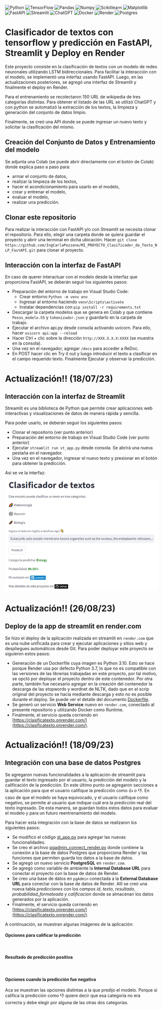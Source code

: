 ![Python](https://img.shields.io/badge/-Python-333333?style=flat&logo=python)
![TensorFlow](https://img.shields.io/badge/-TensorFlow-333333?style=flat&logo=tensorflow)
![Pandas](https://img.shields.io/badge/-Pandas-333333?style=flat&logo=pandas)
![Numpy](https://img.shields.io/badge/-Numpy-333333?style=flat&logo=numpy)
![Scikitlearn](https://img.shields.io/badge/-Scikitlearn-333333?style=flat&logo=scikitlearn)
![Matplotlib](https://img.shields.io/badge/-Matplotlib-333333?style=flat&logo=Matplotlib)
![FastAPI](https://img.shields.io/badge/-FastAPI-333333?style=flat&logo=fastapi)
![Streamlit](https://img.shields.io/badge/-Streamlit-333333?style=flat&logo=streamlit)
![ChatGPT](https://img.shields.io/badge/-ChatGPT-333333?style=flat&logo=openai)
![Docker](https://img.shields.io/badge/-Docker-333333?style=flat&logo=docker)
![Render](https://img.shields.io/badge/-Render-333333?style=flat&logo=render)
![Postgres](https://img.shields.io/badge/-Postgres-333333?style=flat&logo=postgresql)

# Clasificador de textos con tensorflow y predicción en FastAPI, Streamlit y Deploy en Render

Este proyecto consiste en la clasificación de textos con un modelo de redes neuronales utilizando LSTM bidireccionales. Para facilitar la interacción con el modelo, se implementó una interfaz usando FastAPI. Luego, en las actualizaciones posteriores, se agregó una interfaz de Streamlit y finalmente el deploy en Render.

Para el entrenamiento se recolectaron 150 URL de wikipedia de tres categorías distintas. Para obtener el listado de las URL se utilizó ChatGPT y con python se automatizó la extracción de los textos, la limpieza y generación del conjunto de datos limpio.

Finalmente, se creó una API donde se puede ingresar un nuevo texto y solicitar la clasificación del mismo.

## Creación del Conjunto de Datos y Entrenamiento del modelo

Se adjunta una Colab (se puede abrir directamente con el botón de Colab) donde explica paso a paso para:
- armar el conjunto de datos, 
- realizar la limpieza de los textos,
- hacer el acondicionamiento para usarlo en el modelo,
- crear y entrenar el modelo,
- evaluar el modelo,
- realizar una predicción.

## Clonar este repositorio
Para realizar la interacción con FastAPI y/o con Streamlit se necesita clonar el repositorio. Para ello, elegir una carpeta donde se quiera guardar el proyecto y abrir una terminal en dicha ubicación.
Hacer `git clone https://github.com/IngCarlaPezzone/MI_PROYECTO_Clasificador_de_Texto_NLP_FastAPI.git` para clonar el proyecto.

## Interacción con la interfaz de FastAPI

En caso de querer interactuar con el modelo desde la interfaz que proporciona FastAPI, se deberán seguir los siguientes pasos:

- Preparación del entorno de trabajo en Visual Studio Code:
    * Crear entorno `Python -m venv env`
    * Ingresar al entorno haciendo `venv\Scripts\activate`
    * Instalar dependencias con `pip install -r requirements.txt`
- Descargar la carpeta modelos que se genera en Colab y que contiene `Pesos_modelo.h5` y `tokenizador.json` y guardarlo en la carpeta de trabajo.
- Ejecutar el archivo api.py desde consola activando uvicorn. Para ello, hacer `uvicorn api:app --reload`
- Hacer Ctrl + clic sobre la dirección `http://XXX.X.X.X:XXXX` (se muestra en la consola).
- Una vez en el navegador, agregar `/docs` para acceder a ReDoc.
- En POST hacer clic en Try it out y luego introducir el texto a clasificar en el campo requerido texto. Finalmente Ejecutar y observar la predicción.

# Actualización!! (18/07/23)

## Interacción con la interfaz de Streamlit

Streamlit es una biblioteca de Python que permite crear aplicaciones web interactivas y visualizaciones de datos de manera rápida y sencilla.

Para poder usarlo, se deberán seguir los siguientes pasos:

- Clonar el repositorio (ver punto anterior)
- Preparación del entorno de trabajo en Visual Studio Code (ver punto anterior)
- Ejecutar `streamlit run st_app.py` desde consola. Se abrirá una nueva pestaña en el navegador.
- Una vez en el navegador, ingresar el nuevo texto y presionar en el botón para obtener la predicción.

Así se ve la interfaz:

![](https://github.com/IngCarlaPezzone/MI_PROYECTO_Clasificador_de_Texto_NLP_FastAPI/blob/main/images/app_streamlit.png)

# Actualización!! (26/08/23)

## Deploy de la app de streamlit en render.com

Se hizo el deploy de la aplicación realizada en streamlit en `render.com` que es una nube unificada para crear y ejecutar aplicaciones y sitios web y despliegues automáticos desde Git. Para poder deployar este proyecto se siguieron estos pasos:

- Generación de un Dockerfile cuya imagen es Python 3.10. Esto se hace porque Render usa por defecto Python 3.7, lo que no es compatible con las versiones de las librerías trabajadas en este proyecto, por tal motivo, se opctó por deployar el proyecto dentro de este contenedor. Por otra parte, también fue necesario agregar en la creación del contenedor la descarga de las stopwords y wordnet de NLTK, dado que en el scrip original del proyecto se hacía mediante descarga y esto no es posible durante el deploy. Se puede ver el detalle del documento [Dockerfile](Dockerfile).
- Se generó un servicio **Web Service** nuevo  en `render.com`, conectado al presente repositorio y utilizando Docker como Runtime.
- Finalmente, el servicio queda corriendo en [https://clasificatexto.onrender.com/](https://clasificatexto.onrender.com/).

# Actualización!! (18/09/23)

## Integración con una base de datos Postgres

Se agregaron nuevas funcionalidades a la aplicación de streamlit para guardar el texto ingresado por el usuario, la predicción del modelo y la calificación de la predicción. En este último punto se agregaron secciones a la aplicación para que el usuario califique la predicción como 👍 o 👎. En caso de que el modelo se haya equivocado, y el usuario califique como negativo, se permite al usuario que indique cuál era la predicción real del texto ingresado. De esta manera, se guardan todos estos datos para evaluar el modelo y para un futuro reentrenamiento del modelo.

Para hacer esta integración con la base de datos se realizaron los siguientes pasos:

- Se modificó el código [st_app.py](st_app.py) para agregar las nuevas funcionalidades.
- Se creo el archivo [pgadmin_connect_render.py](pgadmin_connect_render.py) donde contiene la conexión a la base de datos Postgres que proporciona Render y las funciones que permiten guarda los datos a la base de datos.
- Se agregó un nuevo servicio **PostgreSQL** en `render.com`.
- Se agregó como variable de ambiente la **Internal Database URL** para conectar el proyecto con la base de datos de Render.
- Se creo una base de datos en `pgAdmin` conectada a la **External Database URL** para conectar con la base de datos de Render. Allí se creó una nueva tabla *predicciones* con los *campos id*, *texto*, *resultado*, *probabilidad_formateada* y *calificacion* donde se almacenan los datos generados por la aplicación.
- Finalmente, el servicio queda corriendo en [https://clasificatexto.onrender.com/](https://clasificatexto.onrender.com/). 

A continuación, se muestran algunas imágenes de la aplicación:

#### Opciones para calificar la predicción

![]()

#### Resultado de predicción positiva

![]()

#### Opciones cuando la predicción fue negativa

Aca se muestran las opciones distintas a la que predijo el modelo. Porque si califica la predicción como 👎 quiere decir que esa categoría no era correcta y debe elegir por alguna de las otras dos categorías.

![]()
